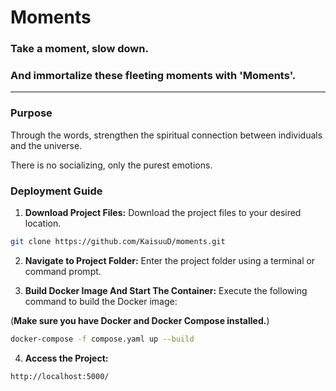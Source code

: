 # Moments

### Take a moment, slow down. 

### And immortalize these fleeting moments with 'Moments'.
---


### Purpose
Through the words, strengthen the spiritual connection between individuals and the universe.

There is no socializing, only the purest emotions.

### Deployment Guide
1. **Download Project Files:** Download the project files to your desired location.

```sh
git clone https://github.com/KaisuuD/moments.git
```

2. **Navigate to Project Folder:** Enter the project folder using a terminal or command prompt.

3. **Build Docker Image And Start The Container:** Execute the following command to build the Docker image:

(**Make sure you have Docker and Docker Compose installed.**)

```sh
docker-compose -f compose.yaml up --build
```

4. **Access the Project:** 

```sh
http://localhost:5000/
```

